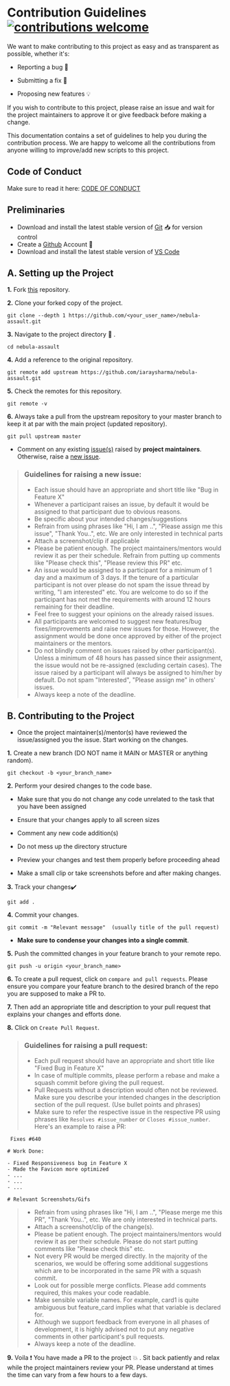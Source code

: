 # Contribution Guidelines [![contributions welcome](https://img.shields.io/badge/contributions-welcome-brightgreen.svg?style=flat)](https://github.com/iaraysharma/nebula-assault/issues)

We want to make contributing to this project as easy and as transparent as possible, whether it's:

- Reporting a bug 🐛

- Submitting a fix 🔎

- Proposing new features 💡

If you wish to contribute to this project, please raise an issue and wait for the project maintainers to approve it or give feedback before making a change.

This documentation contains a set of guidelines to help you during the contribution process. We are happy to welcome all the contributions from anyone willing to improve/add new scripts to this project.

## Code of Conduct

Make sure to read it here: [CODE OF CONDUCT](CODE_OF_CONDUCT.md)

## Preliminaries

- Download and install the latest stable version of [Git](https://git-scm.com/downloads) 📥 for version control
- Create a [Github](https://github.com/join) Account 📇
- Download and install the latest stable version of [VS Code](https://code.visualstudio.com/download)

## A. Setting up the Project

**1.** Fork [this](https://github.com/iaraysharma/nebula-assault) repository.

**2.** Clone your forked copy of the project.

```
git clone --depth 1 https://github.com/<your_user_name>/nebula-assault.git
```

**3.** Navigate to the project directory :file_folder: .

```
cd nebula-assault
```

**4.** Add a reference to the original repository.

```
git remote add upstream https://github.com/iaraysharma/nebula-assault.git
```

**5.** Check the remotes for this repository.

```
git remote -v
```

**6.** Always take a pull from the upstream repository to your master branch to keep it at par with the main project (updated repository).

```
git pull upstream master
```

- Comment on any existing [issue(s)](https://github.com/iaraysharma/nebula-assault/issues) raised by **project maintainers**. Otherwise, raise a [new issue](https://github.com/iaraysharma/nebula-assault/issues/new).

> ### Guidelines for raising a new issue:
>
> - Each issue should have an appropriate and short title like "Bug in Feature X"
> - Whenever a participant raises an issue, by default it would be assigned to that participant due to obvious reasons.
> - Be specific about your intended changes/suggestions
> - Refrain from using phrases like "Hi, I am ..", "Please assign me this issue", "Thank You..", etc. We are only interested in technical parts
> - Attach a screenshot/clip if applicable
> - Please be patient enough. The project maintainers/mentors would review it as per their schedule. Refrain from putting up comments like "Please check this", "Please review this PR" etc.
> - An issue would be assigned to a participant for a minimum of 1 day and a maximum of 3 days. If the tenure of a particular participant is not over please do not spam the issue thread by writing, "I am interested" etc. You are welcome to do so if the participant has not met the requirements with around 12 hours remaining for their deadline.
> - Feel free to suggest your opinions on the already raised issues.
> - All participants are welcomed to suggest new features/bug fixes/improvements and raise new issues for those. However, the assignment would be done once approved by either of the project maintainers or the mentors.
> - Do not blindly comment on issues raised by other participant(s). Unless a minimum of 48 hours has passed since their assignment, the issue would not be re-assigned (excluding certain cases). The issue raised by a participant will always be assigned to him/her by default. Do not spam "Interested", "Please assign me" in others' issues.
> - Always keep a note of the deadline.

## B. Contributing to the Project

- Once the project maintainer(s)/mentor(s) have reviewed the issue/assigned you the issue. Start working on the changes.

**1.** Create a new branch (DO NOT name it MAIN or MASTER or anything random).

```
git checkout -b <your_branch_name>
```

**2.** Perform your desired changes to the code base.
- Make sure that you do not change any code unrelated to the task that you have been assigned
- Ensure that your changes apply to all screen sizes
- Comment any new code addition(s)
- Do not mess up the directory structure
- Preview your changes and test them properly before proceeding ahead

- Make a small clip or take screenshots before and after making changes.

**3.** Track your changes:heavy_check_mark:

```
git add .
```

**4.** Commit your changes.

```
git commit -m "Relevant message"  (usually title of the pull request)
```
- **Make sure to condense your changes into a single commit**.

**5.** Push the committed changes in your feature branch to your remote repo.

```
git push -u origin <your_branch_name>
```

**6.** To create a pull request, click on `compare and pull requests`. Please ensure you compare your feature branch to the desired branch of the repo you are supposed to make a PR to.

**7.** Then add an appropriate title and description to your pull request that explains your changes and efforts done.

**8.** Click on `Create Pull Request`.

> ### Guidelines for raising a pull request:
>
> - Each pull request should have an appropriate and short title like "Fixed Bug in Feature X"
> - In case of multiple commits, please perform a rebase and make a squash commit before giving the pull request.
> - Pull Requests without a description would often not be reviewed. Make sure you describe your intended changes in the description section of the pull request. (Use bullet points and phrases)
> - Make sure to refer the respective issue in the respective PR using phrases like `Resolves #issue_number` or `Closes #issue_number`. Here's an example to raise a PR:
```
 Fixes #640

# Work Done:

- Fixed Responsiveness bug in Feature X
- Made the Favicon more optimized
- ...
- ...
- ...

# Relevant Screenshots/Gifs
```
> - Refrain from using phrases like "Hi, I am ..", "Please merge me this PR", "Thank You..", etc. We are only interested in technical parts.
> - Attach a screenshot/clip of the change(s).
> - Please be patient enough. The project maintainers/mentors would review it as per their schedule. Please do not start putting comments like "Please check this" etc.
> - Not every PR would be merged directly. In the majority of the scenarios, we would be offering some additional suggestions which are to be incorporated in the same PR with a squash commit.
> - Look out for possible merge conflicts. Please add comments required, this makes your code readable.
> - Make sensible variable names. For example, card1 is quite ambiguous but feature_card implies what that variable is declared for.
> - Although we support feedback from everyone in all phases of development, it is highly advised not to put any negative comments in other participant's pull requests.
> - Always keep a note of the deadline.

**9.** Voila ❗ You have made a PR to the project 💥 . Sit back patiently and relax while the project maintainers review your PR. Please understand at times the time can vary from a few hours to a few days.